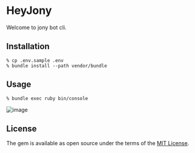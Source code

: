 # HeyJony

Welcome to jony bot cli.

## Installation
    % cp .env.sample .env
    % bundle install --path vendor/bundle

## Usage

    % bundle exec ruby bin/console

![image](https://i.gyazo.com/7dae971f645b8e1285d81869c822646c.png)

## License

The gem is available as open source under the terms of the [MIT License](https://opensource.org/licenses/MIT).
